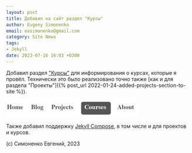 ```yaml
---
layout: post
title: Добавил на сайт раздел "Курсы"
author: Evgeny Simonenko
email: easimonenko@gmail.com
category: Site News
tags:
- Jekyll
date: 2023-07-16 16:03 +0300
---
```

Добавил раздел ["Курсы"](/courses/) для информирования о курсах, которые я
провёл. Технически это было реализовано точно также
[как и для раздела "Проекты"]({% post_url 2022-01-24-added-projects-section-to-site %}).

![Меню сайта с разделом "Курсы"](/images/courses-section.png)

Также добавил поддержку
[Jekyll Compose](https://github.com/jekyll/jekyll-compose),
в том числе и для проектов и курсов.

<!-- end-of-lead -->

(c) Симоненко Евгений, 2023
